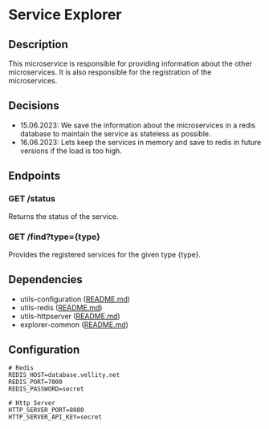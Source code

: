 # Service Explorer

## Description

This microservice is responsible for providing information about the other microservices.
It is also responsible for the registration of the microservices.

## Decisions

- 15.06.2023: We save the information about the microservices in a redis database to maintain the service as stateless
  as possible.
- 16.06.2023: Lets keep the services in memory and save to redis in future versions if the load is too high.

## Endpoints

### GET /status

Returns the status of the service.

### GET /find?type={type}

Provides the registered services for the given type {type}.

## Dependencies

- utils-configuration ([README.md](../../utilities/utils-configuration/README.md))
- utils-redis ([README.md](../../utilities/utils-redis/README.md))
- utils-httpserver ([README.md](../../utilities/utils-httpserver/README.md))
- explorer-common ([README.md](../../components/explorer-common/README.md))

## Configuration
```text
# Redis
REDIS_HOST=database.vellity.net
REDIS_PORT=7000
REDIS_PASSWORD=secret

# Http Server
HTTP_SERVER_PORT=8080
HTTP_SERVER_API_KEY=secret
```
